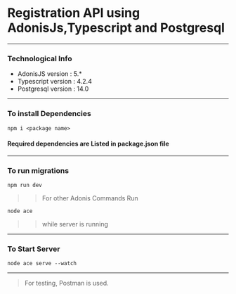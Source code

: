 # Registration API using AdonisJs,Typescript and  Postgresql
---
### Technological Info
* AdonisJS version : 5.*
* Typescript version : 4.2.4
* Postgresql version : 14.0
---
### To install Dependencies
```
npm i <package name> 
```
#### Required dependencies are Listed in **package.json** file
---
### To run migrations
```
npm run dev
```
>> For other Adonis Commands Run
```
node ace
```
>>while server is running
---
### To Start Server
```
node ace serve --watch
```
---
>For testing, Postman is used.


